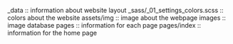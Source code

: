 _data :: information about website layout
_sass/_01_settings_colors.scss  :: colors about the website
assets/img     :: image about the webpage
images   :: image database
pages   :: information for each page
pages/index   :: information for the home page
